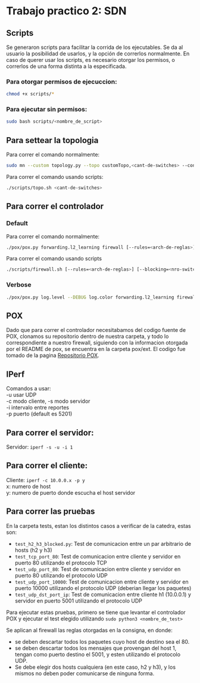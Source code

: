 # Trabajo practico 2: SDN
## Scripts
Se generaron scripts para facilitar la corrida de los ejecutables. Se da al usuario la posibilidad de usarlos, y la opción de correrlos normalmente. En caso de querer usar los scripts, es necesario otorgar los permisos, o correrlos de una forma distinta a la especificada.

### Para otorgar permisos de ejecuccion:
```bash
chmod +x scripts/*
```

### Para ejecutar sin permisos:
```bash 
sudo bash scripts/<nombre_de_script>
```
## Para settear la topologia
Para correr el comando normalmente:
```bash
sudo mn --custom topology.py --topo customTopo,<cant-de-switches> --controller=remote,ip=127.0.0.1,port=6633
```
Para correr el comando usando scripts:
```bash
./scripts/topo.sh <cant-de-switches>
```
## Para correr el controlador
### Default
Para correr el comando normalmente:
```bash
./pox/pox.py forwarding.l2_learning firewall [--rules=<arch-de-reglas>] [--blocking=<nro-switch-bloqueante>]
```
Para correr el comando usando scripts
```bash
./scripts/firewall.sh [--rules=<arch-de-reglas>] [--blocking=<nro-switch-bloqueante>]
```

### Verbose 
```bash
./pox/pox.py log.level --DEBUG log.color forwarding.l2_learning firewall [--rules=<arch-de-reglas>] [--blocking=<nro-switch-bloqueante>]
```

## POX
Dado que para correr el controlador necesitabamos del codigo fuente de POX, clonamos su repositorio dentro de nuestra carpeta, y todo lo correspondiente a nuestro firewall, siguiendo con la informacion otorgada por el README de pox, se encuentra en la carpeta pox/ext. El codigo fue tomado de la pagina [ Repositorio POX](https://github.com/noxrepo/pox).

## IPerf
Comandos a usar:\
-u usar UDP\
-c modo cliente, -s modo servidor  
-i intervalo entre reportes \
-p puerto (default es 5201)

## Para correr el servidor:
Servidor: `iperf -s -u -i 1`

## Para correr el cliente:
Cliente:  `iperf -c 10.0.0.x -p y`\
x: numero de host\
y: numero de puerto donde escucha el host servidor

## Para correr las pruebas
En la carpeta tests, estan los distintos casos a verificar de la catedra, estas son:
* `test_h2_h3_blocked.py`: Test de comunicacion entre un par arbitrario de hosts (h2 y h3)
* `test_tcp_port_80`: Test de comunicacion entre cliente y servidor en puerto 80 utilizando el protocolo TCP
* `test_udp_port_80`: Test de comunicacion entre cliente y servidor en puerto 80 utilizando el protocolo UDP
* `test_udp_port_10000`: Test de comunicacion entre cliente y servidor en puerto 10000 utilizando el protocolo UDP (deberian llegar los paquetes)
* `test_udp_dst_port_ip`: Test de comunicacion entre cliente h1 (10.0.0.1) y servidor en puerto 5001 utilizando el protocolo UDP

Para ejecutar estas pruebas, primero se tiene que levantar el controlador POX y ejecutar el test elegido utilizando `sudo python3 <nombre_de_test>`

Se aplican al firewall las reglas otorgadas en la consigna, en donde:
* se deben descartar todos los paquetes cuyo host de destino sea el 80.
* se deben descartar todos los mensajes que provengan del host 1, tengan como puerto destino el 5001, y esten utilizando el protocolo UDP.
* Se debe elegir dos hosts cualquiera (en este caso, h2 y h3), y los mismos no deben poder comunicarse de ninguna forma.